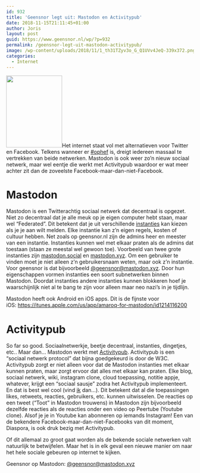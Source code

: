 ```yaml
---
id: 932
title: 'Geensnor legt uit: Mastodon en Activitypub'
date: 2018-11-15T21:11:45+01:00
author: Joris
layout: post
guid: https://www.geensnor.nl/wp/?p=932
permalink: /geensnor-legt-uit-mastodon-activitypub/
image: /wp-content/uploads/2018/11/1_th31TZyv3o_G_Q1UVv4JeQ-339x372.png
categories:
  - Internet
---
```

[<img class="alignright size-full wp-image-938" src="https://www.geensnor.nl/wp/wp-content/uploads/2018/11/1_th31TZyv3o_G_Q1UVv4JeQ-e1542312614178.png" alt="" width="150" height="193" />](https://www.geensnor.nl/wp/wp-content/uploads/2018/11/1_th31TZyv3o_G_Q1UVv4JeQ-e1542312614178.png)Het internet staat vol met alternatieven voor Twitter en Facebook. Telkens wanneer er [#ophef](https://www.bright.nl/nieuws/artikel/4485866/facebook-nepnieuws-soros-apple-rusland-desinformatie) is, dreigt iedereen massaal te vertrekken van beide netwerken. Mastodon is ook weer zo&#8217;n nieuw sociaal netwerk, maar wel eentje die werkt met Activitypub waardoor er wat meer achter zit dan de zoveelste Facebook-maar-dan-niet-Facebook.

# Mastodon

Mastodon is een Twitterachtig sociaal netwerk dat decentraal is opgezet. Niet zo decentraal dat je alle meuk op je eigen computer hebt staan, maar wel &#8220;Federated&#8221;. Dit betekent dat je uit verschillende [instanties](https://instances.social/) kan kiezen als je je aan wilt melden. Elke instantie kan z&#8217;n eigen regels, kosten of cultuur hebben. Net zoals op geensnor.nl zijn de admins heer en meester van een instantie. Instanties kunnen wel met elkaar praten als de admins dat toestaan (staan ze meestal wel gewoon toe). Voorbeeld van twee grote instanties zijn [mastodon.social](https://mastodon.social) en [mastodon.xyz](https://mastodon.xyz). Om een gebruiker te vinden moet je niet alleen z&#8217;n gebruikersnaam weten, maar ook z&#8217;n instantie. Voor geensnor is dat bijvoorbeeld <a href="https://mastodon.xyz/@geensnor" rel="me">@geensnor@mastodon.xyz</a>. Door hun eigenschappen vormen instanties een soort subnetwerken binnen Mastodon. Doordat instanties andere instanties kunnen blokkeren hoef je waarschijnlijk niet al te bang te zijn voor alleen maar neo nazi&#8217;s in je tijdlijn.

Mastodon heeft ook Android en iOS apps. Dit is de fijnste voor iOS:&nbsp;<https://itunes.apple.com/us/app/amaroq-for-mastodon/id1214116200>

# Activitypub

So far so good. Sociaalnetwerkje, beetje decentraal, instanties, dingetjes, etc.. Maar dan&#8230; Mastodon werkt met [Activitypub](https://en.wikipedia.org/wiki/ActivityPub). Activitypub is een &#8220;sociaal netwerk protocol&#8221; dat bijna goedgekeurd is door de W3C. Activitypub zorgt er niet alleen voor dat de Mastodon instanties met elkaar kunnen praten, maar zorgt ervoor dat alles met elkaar kan praten. Elke blog, sociaal netwerk, wiki, instagram clone, cloud toepassing, notitie appje, whatever, krijgt een &#8220;sociaal sausje&#8221; zodra het Activitypub implementeert. En dat is best wel cool (vind [ik](https://mastodon.social/@reithose) dan&#8230;). Dit betekent dat al die toepassingen likes, retweets, reacties, gebruikers, etc. kunnen uitwisselen. De reacties op een tweet (&#8220;Toot&#8221; in Mastodon trouwens) in Mastodon zijn bijvoorbeeld dezelfde reacties als de reacties onder een video op Peertube (Youtube clone). Alsof je je in Youtube kan abonneren op iemands Instagram! Een van de bekendere Facebook-maar-dan-niet-Facebooks van dit moment, Diaspora, is ook druk bezig met Activitypub.

Of dit allemaal zo groot gaat worden als de bekende sociale netwerken valt natuurlijk te betwijfelen. Maar het is in elk geval een nieuwe manier om naar het hele sociale gebeuren op internet te kijken.

Geensnor op Mastodon: [@geensnor@mastodon.xyz](https://mastodon.xyz/@geensnor)
